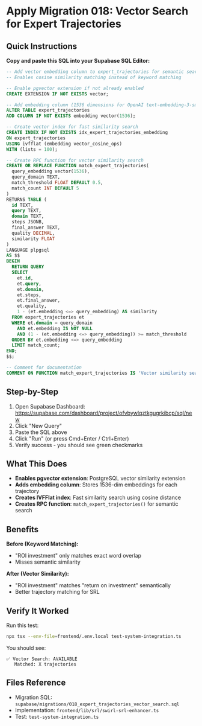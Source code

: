 # Apply Migration 018: Vector Search for Expert Trajectories

## Quick Instructions

**Copy and paste this SQL into your Supabase SQL Editor:**

```sql
-- Add vector embedding column to expert_trajectories for semantic search
-- Enables cosine similarity matching instead of keyword matching

-- Enable pgvector extension if not already enabled
CREATE EXTENSION IF NOT EXISTS vector;

-- Add embedding column (1536 dimensions for OpenAI text-embedding-3-small)
ALTER TABLE expert_trajectories 
ADD COLUMN IF NOT EXISTS embedding vector(1536);

-- Create vector index for fast similarity search
CREATE INDEX IF NOT EXISTS idx_expert_trajectories_embedding 
ON expert_trajectories 
USING ivfflat (embedding vector_cosine_ops)
WITH (lists = 100);

-- Create RPC function for vector similarity search
CREATE OR REPLACE FUNCTION match_expert_trajectories(
  query_embedding vector(1536),
  query_domain TEXT,
  match_threshold FLOAT DEFAULT 0.5,
  match_count INT DEFAULT 5
)
RETURNS TABLE (
  id TEXT,
  query TEXT,
  domain TEXT,
  steps JSONB,
  final_answer TEXT,
  quality DECIMAL,
  similarity FLOAT
)
LANGUAGE plpgsql
AS $$
BEGIN
  RETURN QUERY
  SELECT
    et.id,
    et.query,
    et.domain,
    et.steps,
    et.final_answer,
    et.quality,
    1 - (et.embedding <=> query_embedding) AS similarity
  FROM expert_trajectories et
  WHERE et.domain = query_domain
    AND et.embedding IS NOT NULL
    AND (1 - (et.embedding <=> query_embedding)) >= match_threshold
  ORDER BY et.embedding <=> query_embedding
  LIMIT match_count;
END;
$$;

-- Comment for documentation
COMMENT ON FUNCTION match_expert_trajectories IS 'Vector similarity search for expert trajectories using pgvector cosine distance';
```

## Step-by-Step

1. Open Supabase Dashboard: https://supabase.com/dashboard/project/ofvbywlqztkgugrkibcp/sql/new
2. Click "New Query"
3. Paste the SQL above
4. Click "Run" (or press Cmd+Enter / Ctrl+Enter)
5. Verify success - you should see green checkmarks

## What This Does

- **Enables pgvector extension**: PostgreSQL vector similarity extension
- **Adds embedding column**: Stores 1536-dim embeddings for each trajectory
- **Creates IVFFlat index**: Fast similarity search using cosine distance
- **Creates RPC function**: `match_expert_trajectories()` for semantic search

## Benefits

**Before (Keyword Matching):**
- "ROI investment" only matches exact word overlap
- Misses semantic similarity

**After (Vector Similarity):**
- "ROI investment" matches "return on investment" semantically
- Better trajectory matching for SRL

## Verify It Worked

Run this test:
```bash
npx tsx --env-file=frontend/.env.local test-system-integration.ts
```

You should see:
```
✅ Vector Search: AVAILABLE
   Matched: X trajectories
```

## Files Reference

- Migration SQL: `supabase/migrations/018_expert_trajectories_vector_search.sql`
- Implementation: `frontend/lib/srl/swirl-srl-enhancer.ts`
- Test: `test-system-integration.ts`

